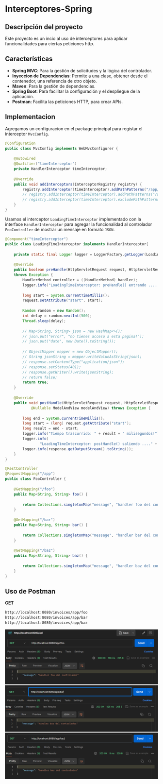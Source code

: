 # Interceptores-Spring
## Descripción del proyecto

Este proyecto es un incio al uso de interceptores para aplicar funcionalidades para ciertas peticiones
http.

## Características

- **Spring MVC**: Para la gestión de solicitudes y la lógica del controlador.
- **Inyeccion de Dependencias**: Permite a una clase, obtener desde el contenedor, una referencia de otro objeto.
- **Maven**: Para la gestión de dependencias.
- **Spring Boot**: Para facilitar la configuración y el despliegue de la aplicación.
- **Postman**: Facilita las peticiones HTTP, para crear APIs.



## Implementacion

Agregamos un configuracion en el package principal para registar el interceptor `MvcConfig`.

```java
@Configuration
public class MvcConfig implements WebMvcConfigurer {

    @Autowired
    @Qualifier("timeInterceptor")
    private HandlerInterceptor timeInterceptor;

    @Override
    public void addInterceptors(InterceptorRegistry registry) {
        registry.addInterceptor(timeInterceptor).addPathPatterns("/app/bar", "/app/foo");
        // registry.addInterceptor(timeInterceptor).addPathPatterns("/app/**");
        // registry.addInterceptor(timeInterceptor).excludePathPatterns("/app/bar");
    }
}
```

Usamos el interceptor `LoadingTimeInterceptor` implementado con la interface `HandlerInterceptor` para 
agregar la funcionalidad al controlador `FooController` de mostrar un mensaje en formato `JSON`.

```java
@Component("timeInterceptor")
public class LoadingTimeInterceptor implements HandlerInterceptor{

    private static final Logger logger = LoggerFactory.getLogger(LoadingTimeInterceptor.class);

    @Override
    public boolean preHandle(HttpServletRequest request, HttpServletResponse response, Object handler)
    throws Exception {
        HandlerMethod controller = ((HandlerMethod) handler);
        logger.info("LoadingTimeInterceptor: preHandle() entrando .... " + controller.getMethod().getName());

        long start = System.currentTimeMillis();
        request.setAttribute("start", start);

        Random random = new Random();
        int delay = random.nextInt(500);
        Thread.sleep(delay);

        // Map<String, String> json = new HashMap<>();
        // json.put("error", "no tienes acceso a esta pagina!");
        // json.put("date", new Date().toString());

        // ObjectMapper mapper = new ObjectMapper();
        // String jsonString = mapper.writeValueAsString(json);
        // response.setContentType("application/json");
        // response.setStatus(401);
        // response.getWriter().write(jsonString);
        // return false;
        return true;
    }
    
    @Override
    public void postHandle(HttpServletRequest request, HttpServletResponse response, Object handler,
            @Nullable ModelAndView modelAndView) throws Exception {

        long end = System.currentTimeMillis();
        long start = (long) request.getAttribute("start");
        long result = end - start;
        logger.info("Tiempo trascurrido: " + result + " milisegundos!");
        logger.info(
                "LoadingTimeInterceptor: postHandle() saliendo ...." + ((HandlerMethod) handler).getMethod().getName());
        logger.info(response.getOutputStream().toString());
    }
}
```


```java
@RestController
@RequestMapping("/app")
public class FooController {
    
    @GetMapping("/foo")
    public Map<String, String> foo() {
        
        return Collections.singletonMap("message", "handler foo del controlador");
    }

    @GetMapping("/bar")
    public Map<String, String> bar() {
        
        return Collections.singletonMap("message", "handler bar del controlador");
    }    
    
    @GetMapping("/baz")
    public Map<String, String> baz() {
        
        return Collections.singletonMap("message", "handler baz del controlador");
    }
}
```

## Uso de Postman

**GET**
```sh
http://localhost:8080/invoices/app/foo
http://localhost:8080/invoices/app/bar
http://localhost:8080/invoices/app/baz
```

![](./images/Captura.PNG)
![](./images/Captura2.PNG)
![](./images/Captura3.PNG)


